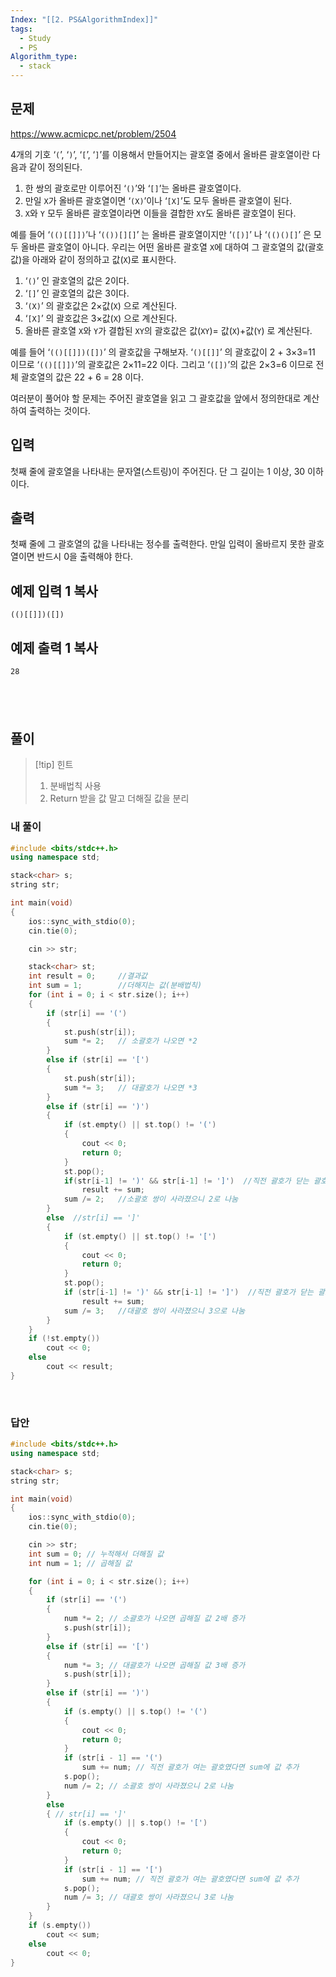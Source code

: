 ```yaml
---
Index: "[[2. PS&AlgorithmIndex]]"
tags:
  - Study
  - PS
Algorithm_type:
  - stack
---
```


## 문제
https://www.acmicpc.net/problem/2504

4개의 기호 ‘`(`’, ‘`)`’, ‘`[`’, ‘`]`’를 이용해서 만들어지는 괄호열 중에서 올바른 괄호열이란 다음과 같이 정의된다.

1. 한 쌍의 괄호로만 이루어진 ‘`()`’와 ‘`[]`’는 올바른 괄호열이다.
2. 만일 `X`가 올바른 괄호열이면 ‘`(X)`’이나 ‘`[X]`’도 모두 올바른 괄호열이 된다.
3. `X`와 `Y` 모두 올바른 괄호열이라면 이들을 결합한 `XY`도 올바른 괄호열이 된다.

예를 들어 ‘`(()[[]])`’나 ‘`(())[][]`’ 는 올바른 괄호열이지만 ‘`([)]`’ 나 ‘`(()()[]`’ 은 모두 올바른 괄호열이 아니다. 우리는 어떤 올바른 괄호열 `X`에 대하여 그 괄호열의 값(괄호값)을 아래와 같이 정의하고 값(`X`)로 표시한다.

1. ‘`()`’ 인 괄호열의 값은 2이다.
2. ‘`[]`’ 인 괄호열의 값은 3이다.
3. ‘`(X)`’ 의 괄호값은 2×값(`X`) 으로 계산된다.
4. ‘`[X]`’ 의 괄호값은 3×값(`X`) 으로 계산된다.
5. 올바른 괄호열 `X`와 `Y`가 결합된 `XY`의 괄호값은 값(`XY`)= 값(`X`)+값(`Y`) 로 계산된다.

예를 들어 ‘`(()[[]])([])`’ 의 괄호값을 구해보자. ‘`()[[]]`’ 의 괄호값이 2 + 3×3=11 이므로 ‘`(()[[]])`’의 괄호값은 2×11=22 이다. 그리고 ‘`([])`’의 값은 2×3=6 이므로 전체 괄호열의 값은 22 + 6 = 28 이다.

여러분이 풀어야 할 문제는 주어진 괄호열을 읽고 그 괄호값을 앞에서 정의한대로 계산하여 출력하는 것이다.

## 입력

첫째 줄에 괄호열을 나타내는 문자열(스트링)이 주어진다. 단 그 길이는 1 이상, 30 이하이다.

## 출력

첫째 줄에 그 괄호열의 값을 나타내는 정수를 출력한다. 만일 입력이 올바르지 못한 괄호열이면 반드시 0을 출력해야 한다.

## 예제 입력 1 복사
```
(()[[]])([])
```


## 예제 출력 1 복사
```
28
```

   
---
## 풀이
> [!tip] 힌트
> 1. 분배법칙 사용
> 2. Return 받을 값 말고 더해질 값을 분리
   
### 내 풀이
```cpp
#include <bits/stdc++.h>
using namespace std;

stack<char> s;
string str;

int main(void) 
{
    ios::sync_with_stdio(0);
    cin.tie(0);

    cin >> str; 

    stack<char> st;
    int result = 0;     //결과값
    int sum = 1;        //더해지는 값(분배법칙)
    for (int i = 0; i < str.size(); i++)
    {
        if (str[i] == '(')
        {
            st.push(str[i]);
            sum *= 2;   // 소괄호가 나오면 *2
        }
        else if (str[i] == '[')
        {
            st.push(str[i]);
            sum *= 3;   // 대괄호가 나오면 *3
        }
        else if (str[i] == ')')
        {
            if (st.empty() || st.top() != '(')
            {
                cout << 0;
                return 0;
            }
            st.pop();
            if(str[i-1] != ')' && str[i-1] != ']')  //직전 괄호가 닫는 괄호가 아닐때만 sum에 값 추가
                result += sum;
            sum /= 2;   //소괄호 쌍이 사라졌으니 2로 나눔
        }
        else  //str[i] == ']'
        {
            if (st.empty() || st.top() != '[')
            {
                cout << 0;
                return 0;
            }
            st.pop();
            if (str[i-1] != ')' && str[i-1] != ']')  //직전 괄호가 닫는 괄호가 아닐때만 sum에 값 추가
                result += sum;
            sum /= 3;   //대괄호 쌍이 사라졌으니 3으로 나눔
        }
    }
    if (!st.empty())
        cout << 0;
    else
        cout << result;
}
```
   
   
### 답안
```cpp
#include <bits/stdc++.h>
using namespace std;

stack<char> s;
string str;

int main(void) 
{
    ios::sync_with_stdio(0);
    cin.tie(0);

    cin >> str;
    int sum = 0; // 누적해서 더해질 값
    int num = 1; // 곱해질 값

    for (int i = 0; i < str.size(); i++) 
    {
        if (str[i] == '(') 
        {
            num *= 2; // 소괄호가 나오면 곱해질 값 2배 증가
            s.push(str[i]);
        }
        else if (str[i] == '[') 
        {
            num *= 3; // 대괄호가 나오면 곱해질 값 3배 증가
            s.push(str[i]);
        }
        else if (str[i] == ')') 
        {
            if (s.empty() || s.top() != '(') 
            {
                cout << 0;
                return 0;
            }
            if (str[i - 1] == '(') 
                sum += num; // 직전 괄호가 여는 괄호였다면 sum에 값 추가
            s.pop();
            num /= 2; // 소괄호 쌍이 사라졌으니 2로 나눔      
        }
        else 
        { // str[i] == ']'
            if (s.empty() || s.top() != '[') 
            {
                cout << 0;
                return 0;
            }
            if (str[i - 1] == '[') 
                sum += num; // 직전 괄호가 여는 괄호였다면 sum에 값 추가
            s.pop();
            num /= 3; // 대괄호 쌍이 사라졌으니 3로 나눔
        }
    }
    if (s.empty()) 
        cout << sum;
    else 
        cout << 0;
}
```